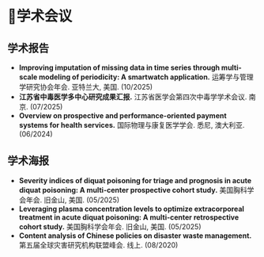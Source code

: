 # 📢学术会议

## 学术报告
- **Improving imputation of missing data in time series through multi-scale modeling of periodicity: A smartwatch application.** 运筹学与管理学研究协会年会. 亚特兰大, 美国. (10/2025)
- **江苏省中毒医学多中心研究成果汇报.** 江苏省医学会第四次中毒学学术会议. 南京. (07/2025)
- **Overview on prospective and performance-oriented payment systems for health services.** 国际物理与康复医学学会. 悉尼, 澳大利亚. (06/2024)

## 学术海报
- **Severity indices of diquat poisoning for triage and prognosis in acute diquat poisoning: A multi-center prospective cohort study.** 美国胸科学会年会. 旧金山, 美国. (05/2025)
- **Leveraging plasma concentration levels to optimize extracorporeal treatment in acute diquat poisoning: A multi-center retrospective cohort study.** 美国胸科学会年会. 旧金山, 美国. (05/2025)
- **Content analysis of Chinese policies on disaster waste management.** 第五届全球灾害研究机构联盟峰会. 线上. (08/2020) 
